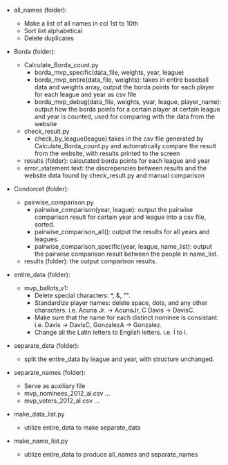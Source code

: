 - all_names (folder):
  - Make a list of all names in col 1st to 10th
  - Sort list alphabetical
  - Delete duplicates
  
- Borda (folder):
  - Calculate_Borda_count.py 
    - borda_mvp_specific(data_file, weights, year, league)
    - borda_mvp_entire(data_file, weights): takes in entire baseball data and weights array, output the borda points for each player for each league and year as csv file
    - borda_mvp_debug(data_file, weights, year, league, player_name): output how the borda points for a certain player at certain league and year is counted, used for comparing with the data from the website
  - check_result.py
    - check_by_league(league):takes in the csv file generated by Calculate_Borda_count.py and automatically compare the result from the website, with results printed to the screen
  - results (folder): calcutated borda points for each league and year
  - error_statement.text: the discrepencies between results and the website data found by check_result.py and manual comparison

- Condorcet (folder):
  - pairwise_comparison.py
    - pairwise_comparison(year, league): output the pairwise comparison result for certain year and league into a csv file, sorted.
    - pairwise_comparison_all(): output the results for all years and leagues.
    - pairwise_comparison_specific(year, league, name_list): output the pairwise comparison result between the people in name_list.
  - results (folder): the output comparison results.

- entire_data (folder):
  - mvp_ballots_v1:
    - Delete special characters: *, &, "".
    - Standardize player names: delete space, dots, and any other characters. i.e. Acuna Jr. -> AcunaJr, C Davis -> DavisC.
    - Make sure that the name for each distinct nominee is consistant. i.e. Davis -> DavisC, GonzalezA -> Gonzalez.
    - Change all the Latin letters to English letters. i.e. Í to I. 

- separate_data (folder):
  - split the entire_data by league and year, with structure unchanged.

- separate_names (folder):
  - Serve as auxiliary file
  - mvp_nominees_2012_al.csv ...
  - mvp_voters_2012_al.csv ...

- make_data_list.py
  - utilize entire_data to make separate_data

- make_name_list.py
  - utilize entire_data to produce all_names and separate_names